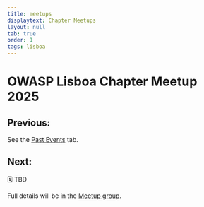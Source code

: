 ```yaml
---
title: meetups
displaytext: Chapter Meetups
layout: null
tab: true
order: 1
tags: lisboa
---
```

# OWASP Lisboa Chapter Meetup 2025

## Previous:

See the [Past Events](https://owasp.org/www-chapter-lisboa/#div-pastevents) tab.

## Next:

🗓️ TBD

Full details will be in the [Meetup group](https://www.meetup.com/owasp-lisboa-chapter/).